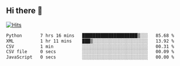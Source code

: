 ## Hi there 👋

<!--
**alihaqberdi/alihaqberdi** is a ✨ _special_ ✨ repository because its `README.md` (this file) appears on your GitHub profile.

Here are some ideas to get you started:

- 🔭 I’m currently working on ...
- 🌱 I’m currently learning ...
- 👯 I’m looking to collaborate on ...
- 🤔 I’m looking for help with ...
- 💬 Ask me about ...
- 📫 How to reach me: ...
- 😄 Pronouns: ...
- ⚡ Fun fact: ...
-->

[![Hits](https://hits.sh/github.com/alihaqberdi.svg)](https://hits.sh/github.com/alihaqberdi/)

<!--START_SECTION:waka-->

```txt
Python       7 hrs 16 mins   █████████████████████▒░░░   85.68 %
XML          1 hr 11 mins    ███▒░░░░░░░░░░░░░░░░░░░░░   13.92 %
CSV          1 min           ░░░░░░░░░░░░░░░░░░░░░░░░░   00.31 %
CSV file     0 secs          ░░░░░░░░░░░░░░░░░░░░░░░░░   00.09 %
JavaScript   0 secs          ░░░░░░░░░░░░░░░░░░░░░░░░░   00.00 %
```

<!--END_SECTION:waka-->
